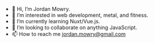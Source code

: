 - 👋 Hi, I’m Jordan Mowry.
- 👀 I’m interested in web development, metal, and fitness.
- 🌱 I’m currently learning Nuxt/Vue.js.
- 💞️ I’m looking to collaborate on anything JavaScript.
- 📫 How to reach me jordan.mowry@gmail.com

<!---
jordanbmowry/jordanbmowry is a ✨ special ✨ repository because its `README.md` (this file) appears on your GitHub profile.
You can click the Preview link to take a look at your changes.
--->

